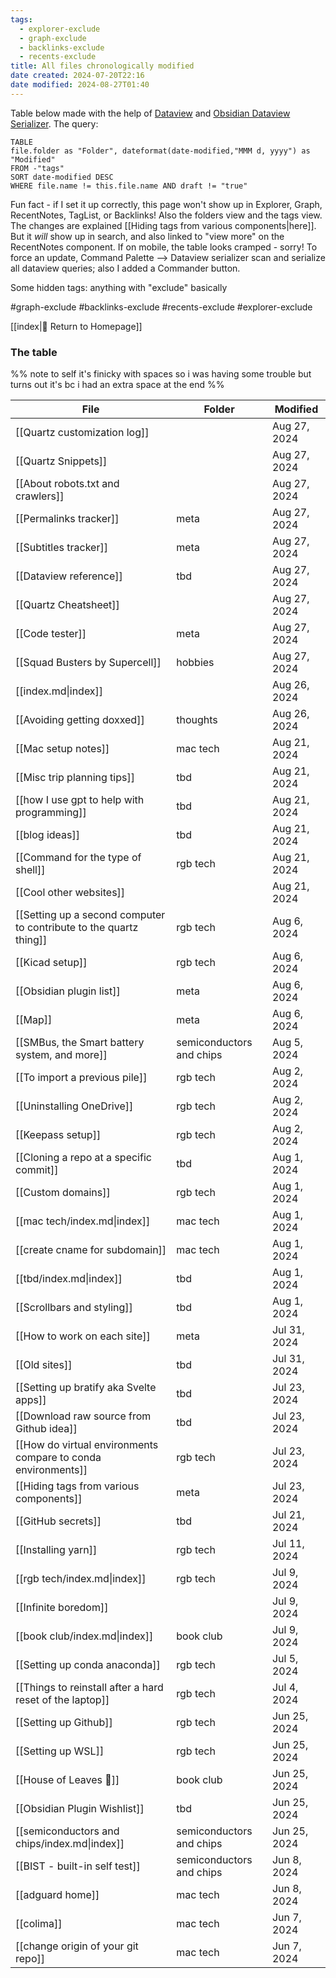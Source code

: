 ```yaml
---
tags:
  - explorer-exclude
  - graph-exclude
  - backlinks-exclude
  - recents-exclude
title: All files chronologically modified
date created: 2024-07-20T22:16
date modified: 2024-08-27T01:40
---
```


Table below made with the help of [Dataview](https://blacksmithgu.github.io/obsidian-dataview/) and [Obsidian Dataview Serializer](https://github.com/dsebastien/obsidian-dataview-serializer). The query:

```
TABLE 
file.folder as "Folder", dateformat(date-modified,"MMM d, yyyy") as "Modified" 
FROM -"tags"
SORT date-modified DESC 
WHERE file.name != this.file.name AND draft != "true"
```

Fun fact - if I set it up correctly, this page won't show up in Explorer, Graph, RecentNotes, TagList, or Backlinks! Also the folders view and the tags view. The changes are explained [[Hiding tags from various components|here]]. But it *will* show up in search, and also linked to "view more" on the RecentNotes component. If on mobile, the table looks cramped - sorry! To force an update, Command Palette --> Dataview serializer scan and serialize all dataview queries; also I added a Commander button.

Some hidden tags: anything with "exclude" basically

 #graph-exclude #backlinks-exclude #recents-exclude #explorer-exclude

[[index|🏡 Return to Homepage]]

### The table

%% note to self it's finicky with spaces so i was having some trouble but turns out it's bc i had an extra space at the end %%

<!-- QueryToSerialize: TABLE file.folder as "Folder", dateformat(date-modified,"MMM d, yyyy") as "Modified" FROM -"tags" SORT date-modified DESC WHERE file.name != this.file.name  AND draft != "true" -->
<!-- SerializedQuery: TABLE file.folder as "Folder", dateformat(date-modified,"MMM d, yyyy") as "Modified" FROM -"tags" SORT date-modified DESC WHERE file.name != this.file.name  AND draft != "true" -->

| File                                                                                                                                           | Folder                   | Modified     |
| ---------------------------------------------------------------------------------------------------------------------------------------------- | ------------------------ | ------------ |
| [[Quartz customization log]]                                                                                      |                          | Aug 27, 2024 |
| [[Quartz Snippets]]                                                                                                        |                          | Aug 27, 2024 |
| [[About robots.txt and crawlers]]                                                                            |                          | Aug 27, 2024 |
| [[Permalinks tracker]]                                                                                             | meta                     | Aug 27, 2024 |
| [[Subtitles tracker]]                                                                                               | meta                     | Aug 27, 2024 |
| [[Dataview reference]]                                                                                              | tbd                      | Aug 27, 2024 |
| [[Quartz Cheatsheet]]                                                                                                    |                          | Aug 27, 2024 |
| [[Code tester]]                                                                                                           | meta                     | Aug 27, 2024 |
| [[Squad Busters by Supercell]]                                                                          | hobbies                  | Aug 27, 2024 |
| [[index.md\|index]]                                                                                                                            |                          | Aug 26, 2024 |
| [[Avoiding getting doxxed]]                                                                               | thoughts                 | Aug 26, 2024 |
| [[Mac setup notes]]                                                                                               | mac tech                 | Aug 21, 2024 |
| [[Misc trip planning tips]]                                                                                    | tbd                      | Aug 21, 2024 |
| [[how I use gpt to help with programming]]                                                      | tbd                      | Aug 21, 2024 |
| [[blog ideas]]                                                                                                              | tbd                      | Aug 21, 2024 |
| [[Command for the type of shell]]                                                                   | rgb tech                 | Aug 21, 2024 |
| [[Cool other websites]]                                                                                                |                          | Aug 21, 2024 |
| [[Setting up a second computer to contribute to the quartz thing]] | rgb tech                 | Aug 6, 2024  |
| [[Kicad setup]]                                                                                                       | rgb tech                 | Aug 6, 2024  |
| [[Obsidian plugin list]]                                                                                         | meta                     | Aug 6, 2024  |
| [[Map]]                                                                                                                           | meta                     | Aug 6, 2024  |
| [[SMBus, the Smart battery system, and more]]                           | semiconductors and chips | Aug 5, 2024  |
| [[To import a previous pile]]                                                                           | rgb tech                 | Aug 2, 2024  |
| [[Uninstalling OneDrive]]                                                                                   | rgb tech                 | Aug 2, 2024  |
| [[Keepass setup]]                                                                                                   | rgb tech                 | Aug 2, 2024  |
| [[Cloning a repo at a specific commit]]                                                            | tbd                      | Aug 1, 2024  |
| [[Custom domains]]                                                                                                 | rgb tech                 | Aug 1, 2024  |
| [[mac tech/index.md\|index]]                                                                                                                   | mac tech                 | Aug 1, 2024  |
| [[create cname for subdomain]]                                                                         | mac tech                 | Aug 1, 2024  |
| [[tbd/index.md\|index]]                                                                                                                        | tbd                      | Aug 1, 2024  |
| [[Scrollbars and styling]]                                                                                      | tbd                      | Aug 1, 2024  |
| [[How to work on each site]]                                                                                 | meta                     | Jul 31, 2024 |
| [[Old sites]]                                                                                                                | tbd                      | Jul 31, 2024 |
| [[Setting up bratify aka Svelte apps]]                                                              | tbd                      | Jul 23, 2024 |
| [[Download raw source from Github idea]]                                                          | tbd                      | Jul 23, 2024 |
| [[How do virtual environments compare to conda environments]]           | rgb tech                 | Jul 23, 2024 |
| [[Hiding tags from various components]]                                                           | meta                     | Jul 23, 2024 |
| [[GitHub secrets]]                                                                                                      | tbd                      | Jul 21, 2024 |
| [[Installing yarn]]                                                                                               | rgb tech                 | Jul 11, 2024 |
| [[rgb tech/index.md\|index]]                                                                                                                   | rgb tech                 | Jul 9, 2024  |
| [[Infinite boredom]]                                                                                                      |                          | Jul 9, 2024  |
| [[book club/index.md\|index]]                                                                                                                  | book club                | Jul 9, 2024  |
| [[Setting up conda anaconda]]                                                                           | rgb tech                 | Jul 5, 2024  |
| [[Things to reinstall after a hard reset of the laptop]]                     | rgb tech                 | Jul 4, 2024  |
| [[Setting up Github]]                                                                                           | rgb tech                 | Jun 25, 2024 |
| [[Setting up WSL]]                                                                                                 | rgb tech                 | Jun 25, 2024 |
| [[House of Leaves 🍂]]                                                                                        | book club                | Jun 25, 2024 |
| [[Obsidian Plugin Wishlist]]                                                                                  | tbd                      | Jun 25, 2024 |
| [[semiconductors and chips/index.md\|index]]                                                                                                   | semiconductors and chips | Jun 25, 2024 |
| [[BIST - built-in self test]]                                                           | semiconductors and chips | Jun 8, 2024  |
| [[adguard home]]                                                                                                     | mac tech                 | Jun 8, 2024  |
| [[colima]]                                                                                                                 | mac tech                 | Jun 7, 2024  |
| [[change origin of your git repo]]                                                                 | mac tech                 | Jun 7, 2024  |
<!-- SerializedQuery END -->
